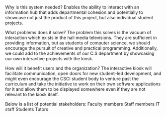 Why is this system needed?
Enables the ability to interact with an information hub that adds departmental cohesion and potentially to showcase not just the product of this project, but also individual student projects. 

What problems does it solve? 
The problem this solves is the vacuum of interaction which exists in the hall media televisions. They are sufficient in providing information, but as students of computer science, we should encourage the pursuit of creative and practical programming. Additionally, we could add to the achievements of our C.S department by showcasing our own interactive projects with the kiosk. 

How will it benefit users and the organization? 
The interactive kiosk will facilitate communication, open doors for new student–led development, and might even encourage the CSCI student body to venture past the curriculum and take the initiative to work on their own software applications for it and allow them to be displayed somewhere even if they are not relevant to the kiosk itself.

Below is a list of potential stakeholders:
Faculty members
Staff members
IT staff
Students
Tutors